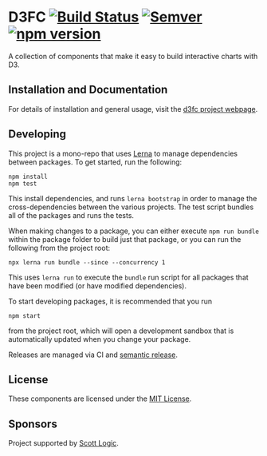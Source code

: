 # D3FC [![Build Status](https://travis-ci.org/d3fc/d3fc.svg?branch=master)](https://travis-ci.org/d3fc/d3fc) [![Semver](http://img.shields.io/SemVer/2.0.0.png)](http://semver.org/spec/v2.0.0.html) [![npm version](https://badge.fury.io/js/d3fc.svg)](https://badge.fury.io/js/d3fc)

A collection of components that make it easy to build interactive charts with D3.

## Installation and Documentation

For details of installation and general usage, visit the [d3fc project webpage](http://d3fc.io/).

## Developing

This project is a mono-repo that uses [Lerna](https://lernajs.io/) to manage dependencies between packages. To get started, run the following:

~~~
npm install
npm test
~~~

This install dependencies, and runs `lerna bootstrap` in order to manage the cross-dependencies between the various projects. The test script bundles all of the packages and runs the tests.

When making changes to a package, you can either execute `npm run bundle` within the package folder to build just that package, or you can run the following from the project root:

~~~
npx lerna run bundle --since --concurrency 1
~~~

This uses `lerna run` to execute the `bundle` run script for all packages that have been modified (or have modified dependencies).

To start developing packages, it is recommended that you run 

~~~
npm start
~~~

from the project root, which will open a development sandbox that is automatically updated when you change your package.


Releases are managed via CI and [semantic release](https://github.com/semantic-release/semantic-release).

## License

These components are licensed under the [MIT License](http://opensource.org/licenses/MIT).

## Sponsors

Project supported by [Scott Logic](http://www.scottlogic.com).
